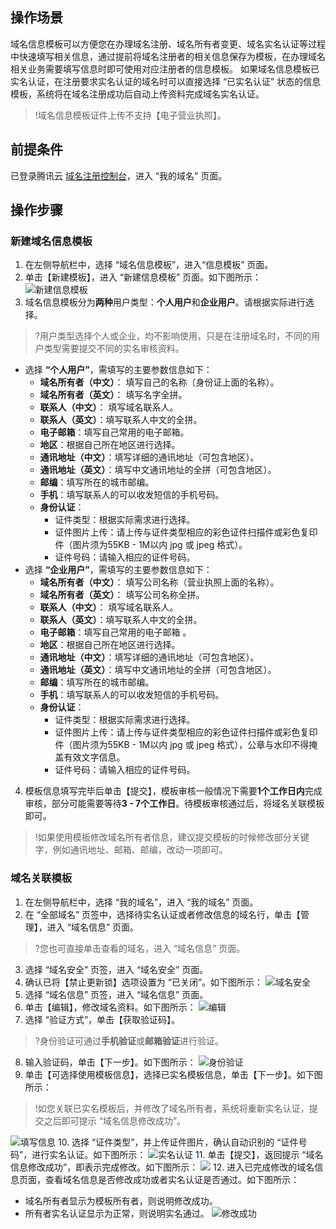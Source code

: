## 操作场景
域名信息模板可以方便您在办理域名注册、域名所有者变更、域名实名认证等过程中快速填写相关信息，通过提前将域名注册者的相关信息保存为模板，在办理域名相关业务需要填写信息时即可使用对应注册者的信息模板。
如果域名信息模板已实名认证，在注册要求实名认证的域名时可以直接选择 “已实名认证” 状态的信息模板，系统将在域名注册成功后自动上传资料完成域名实名认证。

>!域名信息模板证件上传不支持【电子营业执照】。

## 前提条件
已登录腾讯云 [域名注册控制台](https://console.cloud.tencent.com/domain/)，进入 “我的域名” 页面。

## 操作步骤

### 新建域名信息模板

1. 在左侧导航栏中，选择 “域名信息模板”，进入“信息模板” 页面。
2. 单击【新建模板】，进入 “新建信息模板” 页面。如下图所示：
 ![新建信息模板](https://main.qcloudimg.com/raw/28e33f3999faf488bdea99343225e961.png)
3. 域名信息模板分为**两种**用户类型：**个人用户**和**企业用户**。请根据实际进行选择。
>?用户类型选择个人或企业，均不影响使用，只是在注册域名时，不同的用户类型需要提交不同的实名审核资料。
>
 - 选择 **“个人用户”**，需填写的主要参数信息如下：
    - **域名所有者（中文）**： 填写自己的名称（身份证上面的名称）。
    - **域名所有者（英文）**： 填写名字全拼。
    - **联系人（中文）**： 填写域名联系人。
    - **联系人（英文）**：填写联系人中文的全拼。
    - **电子邮箱**：填写自己常用的电子邮箱。
    - **地区**：根据自己所在地区进行选择。
    - **通讯地址（中文）**：填写详细的通讯地址（可包含地区）。
    - **通讯地址（英文）**：填写中文通讯地址的全拼（可包含地区）。
    - **邮编**：填写所在的城市邮编。
    - **手机**：填写联系人的可以收发短信的手机号码。
    - **身份认证**：
       - 证件类型：根据实际需求进行选择。
       - 证件图片上传：请上传与证件类型相应的彩色证件扫描件或彩色复印件（图片须为55KB - 1M以内 jpg 或 jpeg 格式）。
       - 证件号码：请输入相应的证件号码。
 - 选择 **“企业用户”**，需填写的主要参数信息如下：
    - **域名所有者（中文）**： 填写公司名称（营业执照上面的名称）。
    - **域名所有者（英文）**： 填写公司名称全拼。
    - **联系人（中文）**： 填写域名联系人。
    - **联系人（英文）**：填写联系人中文的全拼。
    - **电子邮箱**：填写自己常用的电子邮箱 。
    - **地区**：根据自己所在地区进行选择。
    - **通讯地址（中文）**：填写详细的通讯地址（可包含地区）。
    - **通讯地址（英文）**：填写中文通讯地址的全拼（可包含地区）。
    - **邮编**：填写所在的城市邮编。
    - **手机**：填写联系人的可以收发短信的手机号码。
    - **身份认证**：
      - 证件类型：根据实际需求进行选择。
      - 证件图片上传：请上传与证件类型相应的彩色证件扫描件或彩色复印件（图片须为55KB - 1M以内 jpg 或 jpeg 格式），公章与水印不得掩盖有效文字信息。
      - 证件号码：请输入相应的证件号码。 
4. 模板信息填写完毕后单击【提交】，模板审核一般情况下需要**1个工作日内**完成审核，部分可能需要等待**3 - 7个工作日**。待模板审核通过后，将域名关联模板即可。 
>!如果使用模板修改域名所有者信息，建议提交模板的时候修改部分关键字，例如通讯地址、邮箱、邮编，改动一项即可。

### 域名关联模板
1. 在左侧导航栏中，选择 “我的域名”，进入 “我的域名” 页面。
2. 在 “全部域名” 页签中，选择待实名认证或者修改信息的域名行，单击【管理】，进入 “域名信息” 页面。
>?您也可直接单击查看的域名，进入 “域名信息” 页面。
3. 选择 “域名安全” 页签，进入 “域名安全” 页面。
4. 确认已将【禁止更新锁】选项设置为 “已关闭”。如下图所示：
![域名安全](https://main.qcloudimg.com/raw/71376a79b70acfe5ba521d92298f202c.png)
5. 选择 “域名信息” 页签，进入 “域名信息” 页面。
6. 单击【编辑】，修改域名资料。如下图所示：
![编辑](https://main.qcloudimg.com/raw/5d9e4f4db757d467bc236db2b0900d1f.png)
7. 选择 “验证方式”，单击【获取验证码】。
>?身份验证可通过**手机验证**或**邮箱验证**进行验证。
8. 输入验证码，单击【下一步】。如下图所示：
![身份验证](https://main.qcloudimg.com/raw/7ab87a13d473bd7d2252b950fa2780ff.png)
9. 单击【可选择使用模板信息】，选择已实名模板信息，单击【下一步】。如下图所示：
>!如您关联已实名模板后，并修改了域名所有者，系统将重新实名认证，提交之后即可提示 “域名信息修改成功”。
>
![填写信息](https://main.qcloudimg.com/raw/9bc1e801e1c8627981121e1ae12e5333.png)
10. 选择 “证件类型”，并上传证件图片，确认自动识别的 “证件号码”，进行实名认证。如下图所示：
![实名认证](https://main.qcloudimg.com/raw/50b1d45d4e2cf2e553a422adf44e209e.png)
11. 单击【提交】，返回提示 “域名信息修改成功”，即表示完成修改。如下图所示：
![](https://main.qcloudimg.com/raw/15f6349585b92f25c862e1680e4f4e0c.png)
12. 进入已完成修改的域名信息页面，查看域名信息是否修改成功或者实名认证是否通过。如下图所示：
 - 域名所有者显示为模板所有者，则说明修改成功。
 - 所有者实名认证显示为正常，则说明实名通过。
![修改成功](https://main.qcloudimg.com/raw/28d3678ea578a55f1833474ef0b811df.png)

